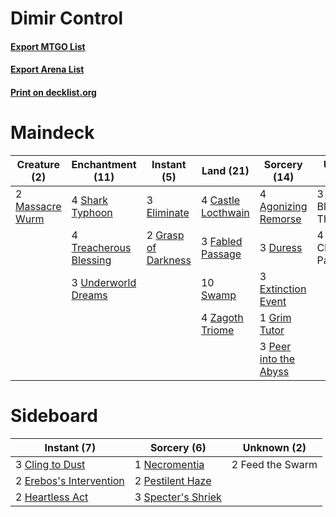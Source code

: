# Dimir Control

#### [Export MTGO List](../collection/Dimir%20Control/Dimir%20Control.txt)
#### [Export Arena List](../collection/Dimir%20Control/Dimir%20Control_arena.txt)
#### [Print on decklist.org](http://decklist.org/?deckmain=4%09Agonizing%20Remorse%0A3%09Bloodchief's%20Thirst%0A4%09Castle%20Locthwain%0A4%09Clearwater%20Pathway%0A3%09Duress%0A3%09Eliminate%0A3%09Extinction%20Event%0A3%09Fabled%20Passage%0A2%09Grasp%20of%20Darkness%0A1%09Grim%20Tutor%0A2%09Massacre%20Wurm%0A3%09Peer%20into%20the%20Abyss%0A4%09Shark%20Typhoon%0A10%09Swamp%0A4%09Treacherous%20Blessing%0A3%09Underworld%20Dreams%0A4%09Zagoth%20Triome&deckside=3%09Cling%20to%20Dust%0A2%09Erebos's%20Intervention%0A2%09Feed%20the%20Swarm%0A2%09Heartless%20Act%0A1%09Necromentia%0A2%09Pestilent%20Haze%0A3%09Specter's%20Shriek)
# Maindeck

|                                       Creature (2)                                       |                                        Enchantment (11)                                         |                                         Instant (5)                                          |                                          Land (21)                                          |                                          Sorcery (14)                                          |     Unknown (7)     |
|------------------------------------------------------------------------------------------|-------------------------------------------------------------------------------------------------|----------------------------------------------------------------------------------------------|---------------------------------------------------------------------------------------------|------------------------------------------------------------------------------------------------|---------------------|
|2 [Massacre Wurm](http://gatherer.wizards.com/Pages/Card/Details.aspx?multiverseid=214044)|4 [Shark Typhoon](http://gatherer.wizards.com/Pages/Card/Details.aspx?multiverseid=479587)       |3 [Eliminate](http://gatherer.wizards.com/Pages/Card/Details.aspx?multiverseid=485420)        |4 [Castle Locthwain](http://gatherer.wizards.com/Pages/Card/Details.aspx?multiverseid=473203)|4 [Agonizing Remorse](http://gatherer.wizards.com/Pages/Card/Details.aspx?multiverseid=476334)  |3 Bloodchief's Thirst|
|                                                                                          |4 [Treacherous Blessing](http://gatherer.wizards.com/Pages/Card/Details.aspx?multiverseid=476368)|2 [Grasp of Darkness](http://gatherer.wizards.com/Pages/Card/Details.aspx?multiverseid=407595)|3 [Fabled Passage](http://gatherer.wizards.com/Pages/Card/Details.aspx?multiverseid=473206)  |3 [Duress](http://gatherer.wizards.com/Pages/Card/Details.aspx?multiverseid=14557)              |4 Clearwater Pathway |
|                                                                                          |3 [Underworld Dreams](http://gatherer.wizards.com/Pages/Card/Details.aspx?multiverseid=129779)   |                                                                                              |10 [Swamp](http://gatherer.wizards.com/Pages/Card/Details.aspx?multiverseid=439858)          |3 [Extinction Event](http://gatherer.wizards.com/Pages/Card/Details.aspx?multiverseid=479608)   |                     |
|                                                                                          |                                                                                                 |                                                                                              |4 [Zagoth Triome](http://gatherer.wizards.com/Pages/Card/Details.aspx?multiverseid=479779)   |1 [Grim Tutor](http://gatherer.wizards.com/Pages/Card/Details.aspx?multiverseid=201409)         |                     |
|                                                                                          |                                                                                                 |                                                                                              |                                                                                             |3 [Peer into the Abyss](http://gatherer.wizards.com/Pages/Card/Details.aspx?multiverseid=485440)|                     |


# Sideboard

|                                           Instant (7)                                            |                                         Sorcery (6)                                         |  Unknown (2)   |
|--------------------------------------------------------------------------------------------------|---------------------------------------------------------------------------------------------|----------------|
|3 [Cling to Dust](http://gatherer.wizards.com/Pages/Card/Details.aspx?multiverseid=476338)        |1 [Necromentia](http://gatherer.wizards.com/Pages/Card/Details.aspx?multiverseid=485439)     |2 Feed the Swarm|
|2 [Erebos's Intervention](http://gatherer.wizards.com/Pages/Card/Details.aspx?multiverseid=476345)|2 [Pestilent Haze](http://gatherer.wizards.com/Pages/Card/Details.aspx?multiverseid=485441)  |                |
|2 [Heartless Act](http://gatherer.wizards.com/Pages/Card/Details.aspx?multiverseid=479611)        |3 [Specter's Shriek](http://gatherer.wizards.com/Pages/Card/Details.aspx?multiverseid=473068)|                |

